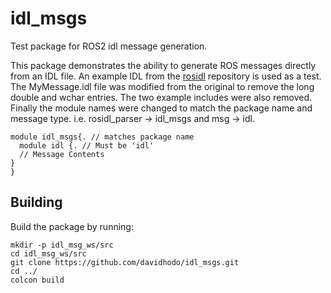 # idl_msgs
Test package for ROS2 idl message generation.

This package demonstrates the ability to generate ROS messages directly from an IDL file.  An example IDL from the [rosidl](https://github.com/ros2/rosidl/tree/dashing/rosidl_parser) repository is used as a test.  The MyMessage.idl file was modified from the original to remove the long double and wchar entries.  The two example includes were also removed.  Finally the module names were changed to match the package name and message type.  i.e. rosidl_parser -> idl_msgs and msg -> idl.

    module idl_msgs{. // matches package name
      module idl {. // Must be 'idl'
      // Message Contents
    }
    }


## Building

Build the package by running:

    mkdir -p idl_msg_ws/src
    cd idl_msg_ws/src
    git clone https://github.com/davidhodo/idl_msgs.git
    cd ../
    colcon build
